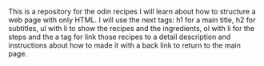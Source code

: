 This is a repository for the odin recipes
I will learn about how to structure a web page with only HTML.
I will use the next tags: h1 for a main title, h2 for subtitles, ul with li to show the recipes and the ingredients, ol with li for the steps and the a tag for link those recipes to a detail description and instructions about how to made it with a back link to return to the main page.
